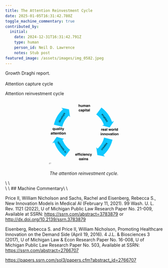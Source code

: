 ```yaml
---
title: The Attention Reinvestment Cycle
date: 2025-01-05T16:31:42.780Z
toggle_machine_commentary: true
contributed_by:
  initial:
    date: 2024-12-31T16:31:42.791Z
    type: human
    person_id: Neil D. Lawrence
    notes: Stub post
featured_image: /assets/images/img_0582.jpeg
---
```

Growth Draghi report.\
\
Attention capture cycle

Attention reinvestment cycle

<center>

<img src="/assets/images/img_0582.jpeg" width="50%">\
\
<i>The attention reinvestment cycle.</i>

</center>\
\
<div class="machine-commentary" markdown=1>\
\
## Machine Commentary\
\
</div>



Price II, William Nicholson and Sachs, Rachel and Eisenberg, Rebecca S., New Innovation Models in Medical AI (February 11, 2021). 99 Wash. U. L. Rev. 1121 (2022), U of Michigan Public Law Research Paper No. 21-009, Available at SSRN: https://ssrn.com/abstract=3783879 or http://dx.doi.org/10.2139/ssrn.3783879


Eisenberg, Rebecca S. and Price II, William Nicholson, Promoting Healthcare Innovation on the Demand Side (April 19, 2016). 4 J.L. & Biosciences 3 (2017), U of Michigan Law & Econ Research Paper No. 16-008, U of Michigan Public Law Research Paper No. 503, Available at SSRN: https://ssrn.com/abstract=2766707


https://papers.ssrn.com/sol3/papers.cfm?abstract_id=2766707
